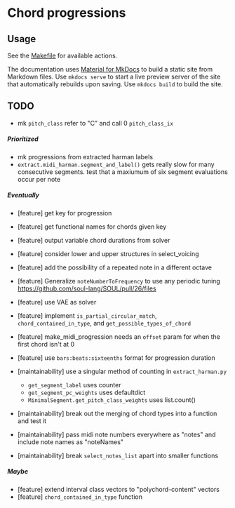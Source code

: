 # Chord progressions

## Usage

See the [Makefile](Makefile) for available actions.

The documentation uses [Material for MkDocs](https://squidfunk.github.io/mkdocs-material/) to build a static site from
Markdown files. Use `mkdocs serve` to start a live preview server of the site that automatically rebuilds upon saving.
Use `mkdocs build` to build the site.

## TODO

- mk `pitch_class` refer to "C" and call 0 `pitch_class_ix`

##### Prioritized

- mk progressions from extracted harman labels
- `extract.midi_harman.segment_and_label()` gets really slow for many consecutive segments. test that a maxiumum of six
  segment evaluations occur per note

##### Eventually

- [feature] get key for progression
- [feature] get functional names for chords given key
- [feature] output variable chord durations from solver
- [feature] consider lower and upper structures in select_voicing
- [feature] add the possibility of a repeated note in a different octave
- [feature] Generalize `noteNumberToFrequency` to use any periodic
  tuning https://github.com/soul-lang/SOUL/pull/26/files
- [feature] use VAE as solver
- [feature] implement `is_partial_circular_match`, `chord_contained_in_type`, and `get_possible_types_of_chord`
- [feature] make_midi_progression needs an `offset` param for when the first chord isn't at 0
- [feature] use `bars:beats:sixteenths` format for progression duration

- [maintainability] use a singular method of counting in `extract_harman.py`
    - `get_segment_label` uses counter
    - `get_segment_pc_weights` uses defaultdict
    - `MinimalSegment.get_pitch_class_weights` uses list.count()
- [maintainability] break out the merging of chord types into a function and test it
- [maintainability] pass midi note numbers everywhere as "notes" and include note names as "noteNames"
- [maintainability] break `select_notes_list` apart into smaller functions

##### Maybe

- [feature] extend interval class vectors to "polychord-content" vectors
- [feature] `chord_contained_in_type` function
